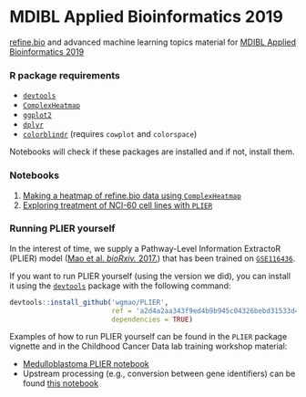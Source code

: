 # MDIBL Applied Bioinformatics 2019

[refine.bio](https://www.refine.bio/) and advanced machine learning topics material for [MDIBL Applied Bioinformatics 2019](https://mdibl.org/course/applied-bioinformatics-2019/)

### R package requirements

* [`devtools`](https://cran.r-project.org/web/packages/devtools/readme/README.html)
* [`ComplexHeatmap`](https://bioconductor.org/packages/release/bioc/html/ComplexHeatmap.html)
* [`ggplot2`](https://ggplot2.tidyverse.org/#installation)
* [`dplyr`](https://dplyr.tidyverse.org/#installation)
* [`colorblindr`](https://github.com/clauswilke/colorblindr#installation) (requires `cowplot` and `colorspace`)

Notebooks will check if these packages are installed and if not, install them.

### Notebooks

1. [Making a heatmap of refine.bio data using `ComplexHeatmap`](https://jaclyn-taroni.github.io/2019-applied-bioinformatics/01-refinebio_heatmap.nb.html)
2. [Exploring treatment of NCI-60 cell lines with `PLIER`](https://jaclyn-taroni.github.io/2019-applied-bioinformatics/02-nci60_explore_plier.nb.html)

### Running PLIER yourself

In the interest of time, we supply a Pathway-Level Information ExtractoR (PLIER) model ([Mao et al. _bioRxiv._ 2017.](https://doi.org/10.1101/116061)) that has been trained on [`GSE116436`](https://www.refine.bio/experiments/GSE116436/drug-induced-change-in-gene-expression-across-nci-60-cell-lines-after-exposure-to-15-anticancer-agents-for-2-6-and-24h).

If you want to run PLIER yourself (using the version we did), you can install it using the [`devtools`](https://cran.r-project.org/web/packages/devtools/index.html) package with the following command:

```R
devtools::install_github('wgmao/PLIER', 
                         ref = 'a2d4a2aa343f9ed4b9b945c04326bebd31533d4d', 
                         dependencies = TRUE)
```
Examples of how to run PLIER yourself can be found in the `PLIER` package vignette and in the Childhood Cancer Data lab training workshop material: 

* [Medulloblastoma PLIER notebook](https://alexslemonade.github.io/training-modules/machine-learning/03-medulloblastoma_PLIER.nb.html)
* Upstream processing (e.g., conversion between gene identifiers) can be found [this notebook](https://alexslemonade.github.io/training-modules/machine-learning/01-medulloblastoma_data_prep.nb.html)

